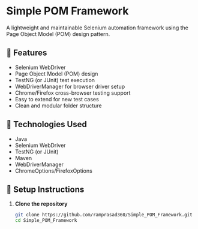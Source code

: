 # Simple POM Framework

A lightweight and maintainable Selenium automation framework using the Page Object Model (POM) design pattern.

## 🚀 Features

- Selenium WebDriver
- Page Object Model (POM) design
- TestNG (or JUnit) test execution
- WebDriverManager for browser driver setup
- Chrome/Firefox cross-browser testing support
- Easy to extend for new test cases
- Clean and modular folder structure


## 🔧 Technologies Used

- Java
- Selenium WebDriver
- TestNG (or JUnit)
- Maven
- WebDriverManager
- ChromeOptions/FirefoxOptions

## 🔧 Setup Instructions

1. **Clone the repository**
   ```bash
   git clone https://github.com/ramprasad360/Simple_POM_Framework.git
   cd Simple_POM_Framework

